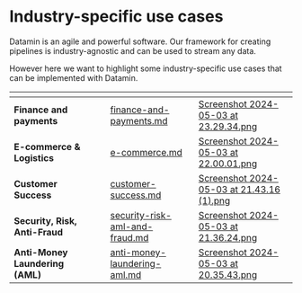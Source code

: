 # Industry-specific use cases

Datamin is an agile and powerful software. Our framework for creating pipelines is industry-agnostic and can be used to stream any data.

However here we want to highlight some industry-specific use cases that can be implemented with Datamin.

<table data-view="cards"><thead><tr><th></th><th data-hidden></th><th data-hidden></th><th data-hidden data-card-target data-type="content-ref"></th><th data-hidden data-card-cover data-type="files"></th></tr></thead><tbody><tr><td><strong>Finance and payments</strong></td><td></td><td></td><td><a href="finance-and-payments.md">finance-and-payments.md</a></td><td><a href="../../.gitbook/assets/Screenshot 2024-05-03 at 23.29.34.png">Screenshot 2024-05-03 at 23.29.34.png</a></td></tr><tr><td><strong>E-commerce &#x26; Logistics</strong></td><td></td><td></td><td><a href="e-commerce.md">e-commerce.md</a></td><td><a href="../../.gitbook/assets/Screenshot 2024-05-03 at 22.00.01.png">Screenshot 2024-05-03 at 22.00.01.png</a></td></tr><tr><td><strong>Customer Success</strong></td><td></td><td></td><td><a href="customer-success.md">customer-success.md</a></td><td><a href="../../.gitbook/assets/Screenshot 2024-05-03 at 21.43.16 (1).png">Screenshot 2024-05-03 at 21.43.16 (1).png</a></td></tr><tr><td><strong>Security, Risk, Anti-Fraud</strong></td><td></td><td></td><td><a href="security-risk-aml-and-fraud.md">security-risk-aml-and-fraud.md</a></td><td><a href="../../.gitbook/assets/Screenshot 2024-05-03 at 21.36.24.png">Screenshot 2024-05-03 at 21.36.24.png</a></td></tr><tr><td><strong>Anti-Money Laundering (AML)</strong></td><td></td><td></td><td><a href="anti-money-laundering-aml.md">anti-money-laundering-aml.md</a></td><td><a href="../../.gitbook/assets/Screenshot 2024-05-03 at 20.35.43.png">Screenshot 2024-05-03 at 20.35.43.png</a></td></tr></tbody></table>
